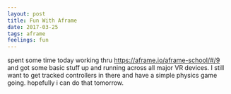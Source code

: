 ```yaml
---
layout: post
title: Fun With Aframe
date: 2017-03-25
tags: aframe
feelings: fun
---
```


spent some time today working thru <https://aframe.io/aframe-school/#/9> and got some basic stuff up and running across all major VR devices. I still want to get tracked controllers in there and have a simple physics game going. hopefully i can do that tomorrow.
